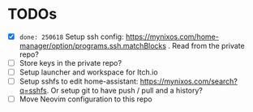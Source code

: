 # TODOs

- [x] `done: 250618` Setup ssh config: https://mynixos.com/home-manager/option/programs.ssh.matchBlocks . Read from the private repo?
- [ ] Store keys in the private repo?
- [ ] Setup launcher and workspace for Itch.io
- [ ] Setup sshfs to edit home-assistant: https://mynixos.com/search?q=sshfs. Or setup git to have push / pull and a history?
- [ ] Move Neovim configuration to this repo
